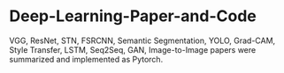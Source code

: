 # Deep-Learning-Paper-and-Code
VGG, ResNet, STN, FSRCNN, Semantic Segmentation, YOLO, Grad-CAM, Style Transfer, LSTM, Seq2Seq, GAN, Image-to-Image papers were summarized and implemented as Pytorch.
